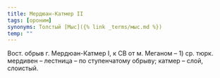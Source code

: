 ```yaml
---
title: Мердюан-Катмер II
tags: [ороним]
synonyms: Толстый [Мыс]({% link _terms/мыс.md %})
temp: ""
---
```


Вост. обрыв г. Мердюан-Катмер I, к СВ от м. Меганом – 1) ср. тюрк. мердивен –
лестница – по ступенчатому обрыву; катмер – слой, слоистый.
